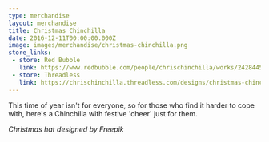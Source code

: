 ```yaml
---
type: merchandise
layout: merchandise
title: Christmas Chinchilla
date: 2016-12-11T00:00:00.000Z
image: images/merchandise/christmas-chinchilla.png
store_links:
 - store: Red Bubble
   link: https://www.redbubble.com/people/chrischinchilla/works/24284450-christmas-chinchilla
 - store: Threadless
   link: https://chrischinchilla.threadless.com/designs/christmas-chinchilla
---
```


This time of year isn't for everyone, so for those who find it harder to cope with, here's a Chinchilla with festive 'cheer' just for them.

_Christmas hat designed by Freepik_
